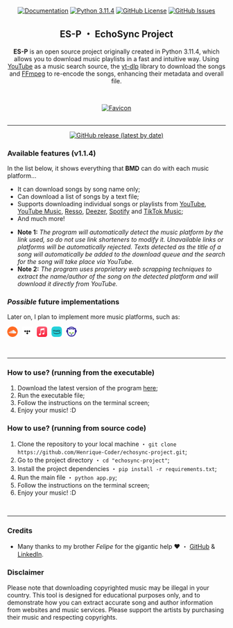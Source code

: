 <p align='center'>
    <a href='https://github.com/Henrique-Coder/batch-music-downloader/blob/main/README.md'>
        <img src='https://img.shields.io/badge/DOCS-soon...-lightgray?style=for-the-badge' alt='Documentation'></a>
    <a href='https://www.python.org/downloads/release/python-3114/'>
        <img src='https://img.shields.io/badge/Python-3.11.4-blue?style=for-the-badge&logo=python' alt='Python 3.11.4'></a>
    <a href='https://opensource.org/license/mit/'>
        <img src='https://img.shields.io/github/license/Henrique-Coder/batch-music-downloader?style=for-the-badge&logo=github&color=blue' alt='GitHub License'></a>
    <a href='https://github.com/Henrique-Coder/batch-music-downloader/issues'>
        <img src='https://img.shields.io/github/issues/Henrique-Coder/batch-music-downloader?style=for-the-badge&logo=github&color=blue' alt='GitHub Issues'></a>

<center>

## ES-P ・ EchoSync Project

</center>

<center>

**ES-P** is an open source project originally created in Python 3.11.4, which allows you to download music playlists in a fast and intuitive way. Using [YouTube](https://www.youtube.com/) as a music search source, the [yt-dlp](https://pypi.org/project/yt-dlp/) library to download the songs and [FFmpeg](https://ffmpeg.org/) to re-encode the songs, enhancing their metadata and overall file.

</center>

<br>
<p align='center'>
    <a href='https://github.com/Henrique-Coder/batch-music-downloader'>
        <img src='favicon.ico' width='72' height='72' alt='Favicon'></a>
<br><br>

---

<p align='center'>
  <a href='https://github.com/Henrique-Coder/batch-music-downloader/releases/latest'>
    <img src='https://img.shields.io/github/v/release/Henrique-Coder/batch-music-downloader?color=red&style=for-the-badge' alt='GitHub release (latest by date)'></a><p>

### Available features (v1.1.4)
In the list below, it shows everything that **BMD** can do with each music platform...
- It can download songs by song name only;
- Can download a list of songs by a text file;
- Supports downloading individual songs or playlists from [YouTube](https://www.youtube.com/), [YouTube Music](https://music.youtube.com/), [Resso](https://www.resso.com/), [Deezer](https://www.deezer.com/), [Spotify](https://www.spotify.com/) and [TikTok Music](https://music.tiktok.com/);
- And much more!
* **Note 1:** _The program will automatically detect the music platform by the link used, so do not use link shorteners to modify it. Unavailable links or platforms will be automatically rejected. Texts detected as the title of a song will automatically be added to the download queue and the search for the song will take place via YouTube._
* **Note 2:** _The program uses proprietary web scrapping techniques to extract the name/author of the song on the detected platform and will download it directly from YouTube._
### _Possible_ future implementations
Later on, I plan to implement more music platforms, such as:

<p align='left'>
    <img src=".github/music_platforms/todo/soundcloud.png" alt="Soundcloud" style="display:inline-block; width:24px; height:24px; margin-right: 6px;">
    <img src=".github/music_platforms/todo/tidal.png" alt="Tidal" style="display:inline-block; width:24px; height:24px; margin-right: 6px;">
    <img src=".github/music_platforms/todo/apple_music.png" alt="Apple Music" style="display:inline-block; width:24px; height:24px; margin-right: 6px;">
    <img src=".github/music_platforms/todo/amazon_music.png" alt="Amazon Music" style="display:inline-block; width:24px; height:24px; margin-right: 6px;">
    <img src=".github/music_platforms/todo/napster.png" alt="Napster" style="display:inline-block; width:24px; height:24px; margin-right: 6px;">
</p>
<br>

---

### How to use? (running from the executable)
1. Download the latest version of the program [here](https://github.com/Henrique-Coder/echosync-project/releases/latest);
2. Run the executable file;
3. Follow the instructions on the terminal screen;
4. Enjoy your music! :D

### How to use? (running from source code)
1. Clone the repository to your local machine ・ `git clone https://github.com/Henrique-Coder/echosync-project.git`;
2. Go to the project directory ・ `cd "echosync-project"`;
3. Install the project dependencies ・ `pip install -r requirements.txt`;
4. Run the main file ・ `python app.py`;
5. Follow the instructions on the terminal screen;
6. Enjoy your music! :D

<br>

---

### Credits
- Many thanks to my brother _Felipe_ for the gigantic help ❤️ ・ [GitHub](https://github.com/cidadedolag) & [LinkedIn](https://www.linkedin.com/in/cidadedolag/).

### Disclaimer
Please note that downloading copyrighted music may be illegal in your country. This tool is designed for educational purposes only, and to demonstrate how you can extract accurate song and author information from websites and music services. Please support the artists by purchasing their music and respecting copyrights.
